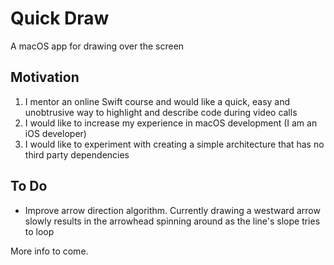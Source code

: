 # Quick Draw
A macOS app for drawing over the screen

## Motivation
1. I  mentor an online Swift course and would like a quick, easy and unobtrusive way to highlight and describe code during video calls
2. I would like to increase my experience in macOS development (I am an iOS developer)
3. I would like to experiment with creating a simple architecture that has no third party dependencies

## To Do
- Improve arrow direction algorithm. Currently drawing a westward arrow slowly results in the arrowhead spinning around as the line's slope tries to loop

More info to come.